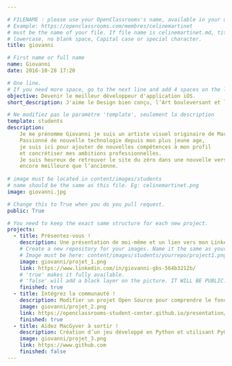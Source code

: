 ```yaml
---

# FILENAME : please use your OpenClassrooms's name, available in your url.
# Example: https://openclassrooms.com/membres/celinemartinet
# must be the name of your file. If file name is celinemartinet.md, title is celinemartinet.
# lowercase, no blank space, Capital case or special character.
title: giovanni

# First name or full name
name: Giovanni
date: 2016-10-28 17:20

# One line.
# If you need more space, go to the next line and add 4 spaces on the left, as in 'description'.
objective: Devenir le meilleur développeur d'application iOS.
short_description: J'aime le Design bien conçu, l’Art bouleversant et les Apps intuitives.

# Ne modifiez pas le paramètre 'template', seulement la description
template: students
description:
    Je me prénomme Giovanni je suis un artiste visuel originaire de Martinique.
    Passionné de nouvelle technologie depuis mon plus jeune age, 
    je suis ici pour ajouter de nouvelles compétences à mon profil 
    et concrétiser mes ambitions professionnelles.
    Je suis heureux de retrouver le site du zéro dans une nouvelle version, 
    encore meilleure que l’ancienne.
    
# image must be located in content/images/students
# name should be the same as this file. Eg: celinemartinet.png
image: giovanni.jpg

# Change this to True when you do you pull request.
public: True

# You need to keep the exact same structure for each new project.
projects:
  - title: Présentez-vous !
    description: Une présentation de moi-même et un lien vers mon LinkedIn.
    # Create a new repository for your images. Name it the same as your nickname and profile picture.
    # Image must be here: content/images/students/yourrepo/project1.png
    image: giovanni/projet_1.png
    link: https://www.linkedin.com/in/giovanni-gbs-564b3212b/
    # 'true' makes it fully available.
    # 'false' will add a black layer on the picture. IT WILL BE PUBLIC!
    finished: true
  - title: Intégrez la communauté !
    description: Modifier un projet Open Source pour comprendre le fonctionnement de Git, de Github et des pull requests. 
    image: giovanni/projet_2.png
    link: https://openclassrooms-student-center.github.io/presentation/students/ratus.html
    finished: true
  - title: Aidez MacGyver à sortir !
    description: Création d’un jeu développé en Python et utilisant PyGame.
    image: giovanni/projet_3.png
    link: https://www.github.com
    finished: false
---
```

